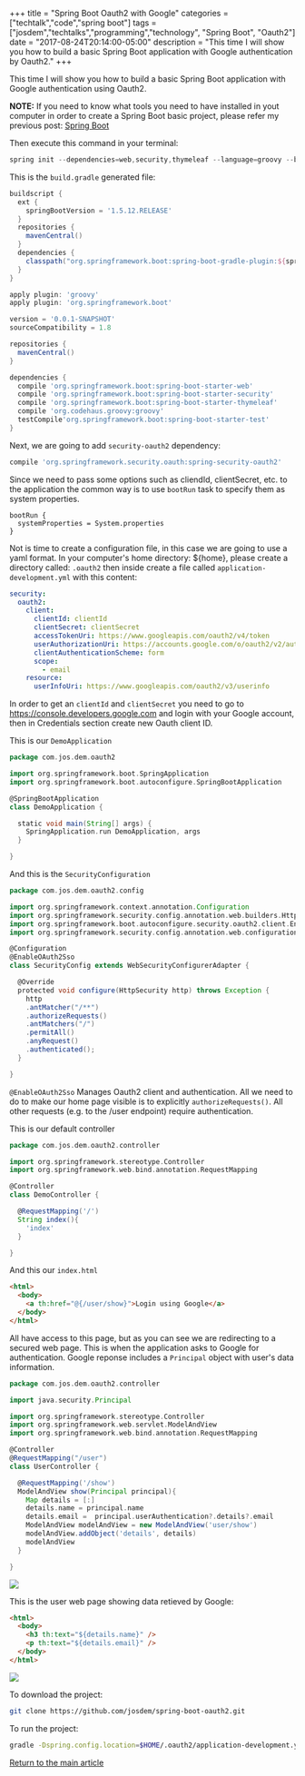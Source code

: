 +++
title = "Spring Boot Oauth2 with Google"
categories = ["techtalk","code","spring boot"]
tags = ["josdem","techtalks","programming","technology", "Spring Boot", "Oauth2"]
date = "2017-08-24T20:14:00-05:00"
description = "This time I will show you how to build a basic Spring Boot application with Google authentication by Oauth2."
+++

This time I will show you how to build a basic Spring Boot application with Google authentication using Oauth2.

**NOTE:** If you need to know what tools you need to have installed in yout computer in order to create a Spring Boot basic project, please refer my previous post: [Spring Boot](/techtalk/spring_boot)

Then execute this command in your terminal:

```groovy
spring init --dependencies=web,security,thymeleaf --language=groovy --build=gradle spring-boot-oauth2
```

This is the `build.gradle` generated file:

```groovy
buildscript {
  ext {
    springBootVersion = '1.5.12.RELEASE'
  }
  repositories {
    mavenCentral()
  }
  dependencies {
    classpath("org.springframework.boot:spring-boot-gradle-plugin:${springBootVersion}")
  }
}

apply plugin: 'groovy'
apply plugin: 'org.springframework.boot'

version = '0.0.1-SNAPSHOT'
sourceCompatibility = 1.8

repositories {
  mavenCentral()
}

dependencies {
  compile 'org.springframework.boot:spring-boot-starter-web'
  compile 'org.springframework.boot:spring-boot-starter-security'
  compile 'org.springframework.boot:spring-boot-starter-thymeleaf'
  compile 'org.codehaus.groovy:groovy'
  testCompile'org.springframework.boot:spring-boot-starter-test'
}
```

Next, we are going to add `security-oauth2` dependency:

```groovy
compile 'org.springframework.security.oauth:spring-security-oauth2'
```

Since we need to pass some options such as cliendId, clientSecret, etc. to the application the common way is to use `bootRun` task to specify them as system properties.

```
bootRun {
  systemProperties = System.properties
}
```

Not is time to create a configuration file, in this case we are going to use a yaml format. In your computer's home directory: ${home}, please create a directory called: `.oauth2` then inside create a file called `application-development.yml` with this content:

```yml
security:
  oauth2:
    client:
      clientId: clientId
      clientSecret: clientSecret
      accessTokenUri: https://www.googleapis.com/oauth2/v4/token
      userAuthorizationUri: https://accounts.google.com/o/oauth2/v2/auth
      clientAuthenticationScheme: form
      scope:
        - email
    resource:
      userInfoUri: https://www.googleapis.com/oauth2/v3/userinfo
```

In order to get an `clientId` and `clientSecret` you need to go to https://console.developers.google.com and login with your Google account, then in Credentials section create new Oauth client ID.

This is our `DemoApplication`

```groovy
package com.jos.dem.oauth2

import org.springframework.boot.SpringApplication
import org.springframework.boot.autoconfigure.SpringBootApplication

@SpringBootApplication
class DemoApplication {

  static void main(String[] args) {
    SpringApplication.run DemoApplication, args
  }

}
```

And this is the `SecurityConfiguration`

```groovy
package com.jos.dem.oauth2.config

import org.springframework.context.annotation.Configuration
import org.springframework.security.config.annotation.web.builders.HttpSecurity
import org.springframework.boot.autoconfigure.security.oauth2.client.EnableOAuth2Sso
import org.springframework.security.config.annotation.web.configuration.WebSecurityConfigurerAdapter

@Configuration
@EnableOAuth2Sso
class SecurityConfig extends WebSecurityConfigurerAdapter {

  @Override
  protected void configure(HttpSecurity http) throws Exception {
    http
    .antMatcher("/**")
    .authorizeRequests()
    .antMatchers("/")
    .permitAll()
    .anyRequest()
    .authenticated();
  }

}
```

`@EnableOAuth2Sso` Manages Oauth2 client and authentication. All we need to do to make our home page visible is to explicitly `authorizeRequests()`. All other requests (e.g. to the /user endpoint) require authentication.

This is our default controller

```groovy
package com.jos.dem.oauth2.controller

import org.springframework.stereotype.Controller
import org.springframework.web.bind.annotation.RequestMapping

@Controller
class DemoController {

  @RequestMapping('/')
  String index(){
    'index'
  }

}
```

And this our `index.html`

```html
<html>
  <body>
    <a th:href="@{/user/show}">Login using Google</a>
  </body>
</html>
```

All have access to this page, but as you can see we are redirecting to a secured web page. This is when the application asks to Google for authentication. Google reponse includes a `Principal` object with user's data information.

```groovy
package com.jos.dem.oauth2.controller

import java.security.Principal

import org.springframework.stereotype.Controller
import org.springframework.web.servlet.ModelAndView
import org.springframework.web.bind.annotation.RequestMapping

@Controller
@RequestMapping("/user")
class UserController {

  @RequestMapping('/show')
  ModelAndView show(Principal principal){
    Map details = [:]
    details.name = principal.name
    details.email =  principal.userAuthentication?.details?.email
    ModelAndView modelAndView = new ModelAndView('user/show')
    modelAndView.addObject('details', details)
    modelAndView
  }

}
```

<img src="/img/techtalks/spring/oauth2_google.png">

This is the user web page showing data retieved by Google:

```html
<html>
  <body>
    <h3 th:text="${details.name}" />
    <p th:text="${details.email}" />
  </body>
</html>
```

<img src="/img/techtalks/spring/oauth2_google_user.png">

To download the project:

```bash
git clone https://github.com/josdem/spring-boot-oauth2.git
```

To run the project:

```bash
gradle -Dspring.config.location=$HOME/.oauth2/application-development.yml bootRun
```

[Return to the main article](/techtalk/spring#Spring_Boot)
